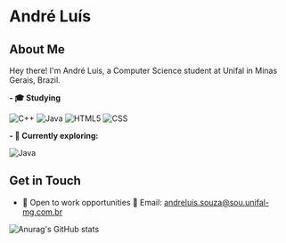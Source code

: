 # André Luís

## About Me

Hey there! I'm André Luís, a Computer Science student at Unifal in Minas Gerais, Brazil.

**- 🎓 Studying**

![C++](https://img.shields.io/badge/-C++-333333?style=flat&logo=C%2B%2B&logoColor=00599C)
![Java](https://img.shields.io/badge/-Java-333333?style=flat&logo=Java&logoColor=007396)
![HTML5](https://img.shields.io/badge/-HTML5-333333?style=flat&logo=HTML5)
![CSS](https://img.shields.io/badge/-CSS-333333?style=flat&logo=CSS3&logoColor=1572B6)

**- 🌱 Currently exploring:**

![Java](https://img.shields.io/badge/-Java-333333?style=flat&logo=Java&logoColor=007396)

## Get in Touch
- 💼 Open to work opportunities
    📧 Email: andreluis.souza@sou.unifal-mg.com.br

![Anurag's GitHub stats](https://github-readme-stats.vercel.app/api?username=Andreluis-main&show_icons=true&theme=cobalt)
